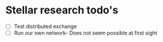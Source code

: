 # Stellar research todo's

- [ ] Test distributed exchange
- [ ] Run our own network- Does not seem possible at first sight